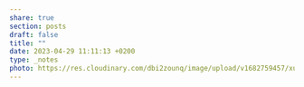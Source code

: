 ```yaml
---
share: true
section: posts
draft: false
title: ""
date: 2023-04-29 11:11:13 +0200
type: _notes
photo: https://res.cloudinary.com/dbi2zounq/image/upload/v1682759457/xurwx2gqjrujd8ucdcmc.jpg
---
```




